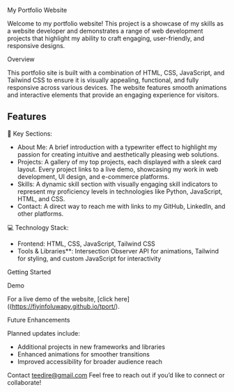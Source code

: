  My Portfolio Website

Welcome to my portfolio website! This project is a showcase of my skills as a website developer and demonstrates a range of web development projects that highlight my ability to craft engaging, user-friendly, and responsive designs.

 Overview

This portfolio site is built with a combination of HTML, CSS, JavaScript, and Tailwind CSS to ensure it is visually appealing, functional, and fully responsive across various devices. The website features smooth animations and interactive elements that provide an engaging experience for visitors. 

## Features

 📑 Key Sections:
- About Me: A brief introduction with a typewriter effect to highlight my passion for creating intuitive and aesthetically pleasing web solutions.
- Projects: A gallery of my top projects, each displayed with a sleek card layout. Every project links to a live demo, showcasing my work in web development, UI design, and e-commerce platforms.
- Skills: A dynamic skill section with visually engaging skill indicators to represent my proficiency levels in technologies like Python, JavaScript, HTML, and CSS.
- Contact: A direct way to reach me with links to my GitHub, LinkedIn, and other platforms.

 💻 Technology Stack:
- Frontend: HTML, CSS, JavaScript, Tailwind CSS
- Tools & Libraries**: Intersection Observer API for animations, Tailwind for styling, and custom JavaScript for interactivity

 Getting Started


 Demo

For a live demo of the website, [click here]((https://fiyinfoluwapy.github.io/tport/).

 Future Enhancements

Planned updates include:
- Additional projects in new frameworks and libraries
- Enhanced animations for smoother transitions
- Improved accessibility for broader audience reach

 Contact
teedire@gmail.com
Feel free to reach out if you’d like to connect or collaborate!
